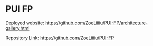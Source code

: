 # PUI FP

Deployed website: https://github.com/ZoeLiiiiu/PUI-FP/architecture-gallery.html

Repository Link: https://github.com/ZoeLiiiiu/PUI-FP
